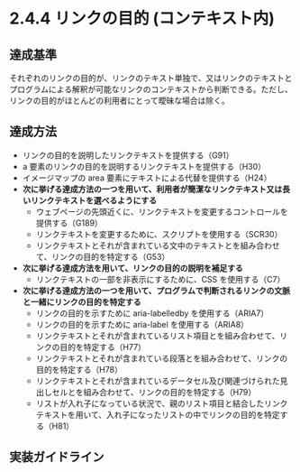 # 2.4.4 リンクの目的 (コンテキスト内)

## 達成基準
それぞれのリンクの目的が、リンクのテキスト単独で、又はリンクのテキストとプログラムによる解釈が可能なリンクのコンテキストから判断できる。ただし、リンクの目的がほとんどの利用者にとって曖昧な場合は除く。
## 達成方法
- リンクの目的を説明したリンクテキストを提供する（G91）
- a 要素のリンクの目的を説明するリンクテキストを提供する（H30）
- イメージマップの area 要素にテキストによる代替を提供する（H24）
- **次に挙げる達成方法の一つを用いて、利用者が簡潔なリンクテキスト又は長いリンクテキストを選べるようにする**
    - ウェブページの先頭近くに、リンクテキストを変更するコントロールを提供する（G189）
    - リンクテキストを変更するために、スクリプトを使用する（SCR30）
    - リンクテキストとそれが含まれている文中のテキストとを組み合わせて、リンクの目的を特定する（G53）
- **次に挙げる達成方法を用いて、リンクの目的の説明を補足する**
    - リンクテキストの一部を非表示にするために、CSS を使用する（C7）
- **次に挙げる達成方法の一つを用いて、プログラムで判断されるリンクの文脈と一緒にリンクの目的を特定する**
    - リンクの目的を示すために aria-labelledby を使用する（ARIA7）
    - リンクの目的を示すために aria-label を使用する（ARIA8）
    - リンクテキストとそれが含まれているリスト項目とを組み合わせて、リンクの目的を特定する（H77）
    - リンクテキストとそれが含まれている段落とを組み合わせて、リンクの目的を特定する（H78）
    - リンクテキストとそれが含まれているデータセル及び関連づけられた見出しセルとを組み合わせて、リンクの目的を特定する（H79）
    - リストが入れ子になっている状況で、親のリスト項目と結合したリンクテキストを用いて、入れ子になったリストの中でリンクの目的を特定する（H81）

## 実装ガイドライン